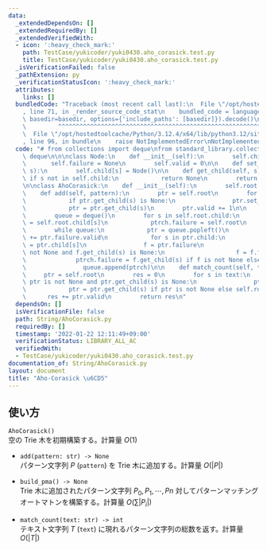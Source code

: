 ```yaml
---
data:
  _extendedDependsOn: []
  _extendedRequiredBy: []
  _extendedVerifiedWith:
  - icon: ':heavy_check_mark:'
    path: TestCase/yukicoder/yuki0430.aho_corasick.test.py
    title: TestCase/yukicoder/yuki0430.aho_corasick.test.py
  _isVerificationFailed: false
  _pathExtension: py
  _verificationStatusIcon: ':heavy_check_mark:'
  attributes:
    links: []
  bundledCode: "Traceback (most recent call last):\n  File \"/opt/hostedtoolcache/Python/3.12.4/x64/lib/python3.12/site-packages/onlinejudge_verify/documentation/build.py\"\
    , line 71, in _render_source_code_stat\n    bundled_code = language.bundle(stat.path,\
    \ basedir=basedir, options={'include_paths': [basedir]}).decode()\n          \
    \         ^^^^^^^^^^^^^^^^^^^^^^^^^^^^^^^^^^^^^^^^^^^^^^^^^^^^^^^^^^^^^^^^^^^^^^^^^^^^^^^^^\n\
    \  File \"/opt/hostedtoolcache/Python/3.12.4/x64/lib/python3.12/site-packages/onlinejudge_verify/languages/python.py\"\
    , line 96, in bundle\n    raise NotImplementedError\nNotImplementedError\n"
  code: "# from collections import deque\nfrom standard_library.collections import\
    \ deque\n\n\nclass Node:\n    def __init__(self):\n        self.child = {}\n \
    \       self.failure = None\n        self.valid = 0\n\n    def set_child(self,\
    \ s):\n        self.child[s] = Node()\n\n    def get_child(self, s):\n       \
    \ if s not in self.child:\n            return None\n        return self.child[s]\n\
    \n\nclass AhoCorasick:\n    def __init__(self):\n        self.root = Node()\n\n\
    \    def add(self, pattern):\n        ptr = self.root\n        for s in pattern:\n\
    \            if ptr.get_child(s) is None:\n                ptr.set_child(s)\n\
    \            ptr = ptr.get_child(s)\n        ptr.valid += 1\n\n    def build_pma(self):\n\
    \        queue = deque()\n        for s in self.root.child:\n            ptrch\
    \ = self.root.child[s]\n            ptrch.failure = self.root\n            queue.append(ptrch)\n\
    \        while queue:\n            ptr = queue.popleft()\n            ptr.valid\
    \ += ptr.failure.valid\n            for s in ptr.child:\n                ptrch\
    \ = ptr.child[s]\n                f = ptr.failure\n                while f is\
    \ not None and f.get_child(s) is None:\n                    f = f.failure\n  \
    \              ptrch.failure = f.get_child(s) if f is not None else self.root\n\
    \                queue.append(ptrch)\n\n    def match_count(self, text):\n   \
    \     ptr = self.root\n        res = 0\n        for s in text:\n            while\
    \ ptr is not None and ptr.get_child(s) is None:\n                ptr = ptr.failure\n\
    \            ptr = ptr.get_child(s) if ptr is not None else self.root\n      \
    \      res += ptr.valid\n        return res\n"
  dependsOn: []
  isVerificationFile: false
  path: String/AhoCorasick.py
  requiredBy: []
  timestamp: '2022-01-22 12:11:49+09:00'
  verificationStatus: LIBRARY_ALL_AC
  verifiedWith:
  - TestCase/yukicoder/yuki0430.aho_corasick.test.py
documentation_of: String/AhoCorasick.py
layout: document
title: "Aho-Corasick \u6CD5"
---
```


## 使い方
`AhoCorasick()`  
空の Trie 木を初期構築する。計算量 $O(1)$

- `add(pattern: str) -> None`  
パターン文字列 $P$ (`pattern`) を Trie 木に追加する。計算量 $O(|P|)$

- `build_pma() -> None`  
Trie 木に追加されたパターン文字列 $P_0, P_1, \cdots, Pn$ 対してパターンマッチングオートマトンを構築する。計算量 $O(\sum |P_i|)$

- `match_count(text: str) -> int`  
テキスト文字列 $T$ (`text`) に現れるパターン文字列の総数を返す。計算量 $O(|T|)$
